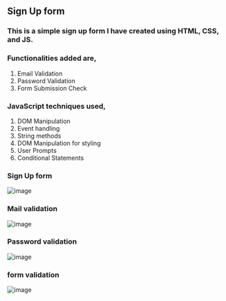 ## Sign Up form

### This is a simple sign up form I have created using HTML, CSS, and JS.

### Functionalities added are,

1. Email Validation
2. Password Validation
3. Form Submission Check


### JavaScript techniques used,

1. DOM Manipulation
2. Event handling
3. String methods
4. DOM Manipulation for styling
5. User Prompts
6. Conditional Statements

### Sign Up form
![image](https://github.com/M74-dot/f2-microproject/assets/82174253/4f77ab78-d175-4489-b1b7-3d71eac7c0ae)

### Mail validation
![image](https://github.com/M74-dot/f2-microproject/assets/82174253/9b6d6be2-a2a9-4cd8-8c3a-9d298e6135b4)

### Password validation
![image](https://github.com/M74-dot/f2-microproject/assets/82174253/25c44733-d6f2-499a-b59e-8e2b9f0c217f)

### form validation
![image](https://github.com/M74-dot/f2-microproject/assets/82174253/8200191b-cc4a-4db5-9778-e1f40f165007)


